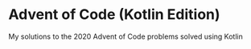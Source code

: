 # Advent of Code (Kotlin Edition)

My solutions to the 2020 Advent of Code problems solved using Kotlin